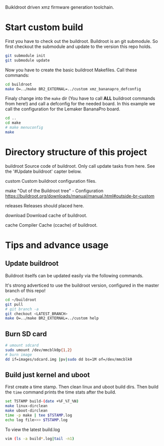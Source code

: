 Buikldroot driven xmz firmware generation toolchain.

# Start custom build
First you have to check out the buildroot. Buildroot is an git submodule.
So first checkout the submodule and update to the version this repo holds.

```bash
git submodule init
git submodule update
```

Now you have to create the basic buildroot Makefiles. Call these commands:

```bash
cd buildroot
make O=../make BR2_EXTERNAL=../custom xmz_bananapro_defconfig
```

Finaly change into the `make` dir (You have to call **ALL** buildroot commands
from here!) and call a defconfig for the needed board. In this example we call
the configuration for the Lemaker BananaPro board.

```bash
cd ..
cd make
# make menuconfig
make
```

# Directory structure of this project

buildroot       Source code of buildroot. Only call update tasks from here.
                See the '#Update buildroot' capter below.

custom          Custom buildroot configuration files.

make            "Out of the Buildroot tree" - Configuration
                https://buildroot.org/downloads/manual/manual.html#outside-br-custom

releases        Releases should placed here.

download        Download cache of buildroot.

cache           Compiler Cache (ccache) of buildroot.


# Tips and advance usage
## Update buildroot
Buildroot itselfs can be updated easily via the following commands.

It's strong adverticed to use the buildroot version, configured in the master
branch of this repo!

```bash
cd ~/buildroot
git pull
# git branch -a
git checkout <LATEST_BRANCH>
make O=../make BR2_EXTERNAL=../custom help
```

## Burn SD card

```bash
# umount sdcard
sudo umount /dev/mmcblk0p{1,2}
# burn image
dd if=images/sdcard.img |pv|sudo dd bs=1M of=/dev/mmcblk0
```

## Build just kernel and uboot
First create a time stamp. Then clean linux and uboot build dirs. Then build
the `time` command prints the time stats after the build.

```bash
set TSTAMP build-(date +%F_%T_%N)
make linux-dirclean
make uboot-dirclean
time -p make | tee $TSTAMP.log
echo log file>>> $TSTAMP.log
```

To view the latest build.log

```bash
vim (ls -a build*.log|tail -n1)
```
